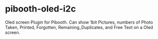 # pibooth-oled-i2c
Oled screen Plugin for Pibooth. Can show 1bit Pictures, numbers of Photo Taken, Printed, Forgotten, Remaining_Duplicates, and Free Text on a Oled screen.
